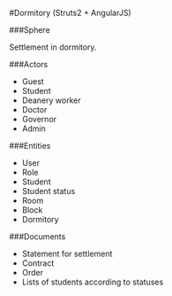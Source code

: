 #Dormitory (Struts2 + AngularJS)
  
###Sphere

Settlement in dormitory.

  
###Actors

+ Guest
+ Student
+ Deanery worker
+ Doctor
+ Governor
+ Admin

  
###Entities

+ User
+ Role
+ Student
+ Student status
+ Room
+ Block
+ Dormitory

  
###Documents

+ Statement for settlement
+ Contract
+ Order
+ Lists of students according to statuses


